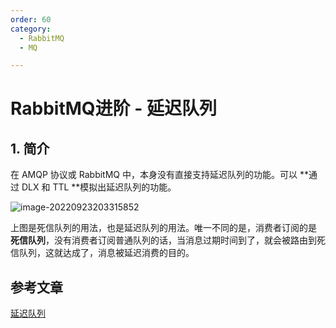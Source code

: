 ```yaml
---
order: 60
category:
  - RabbitMQ  
  - MQ

---
```


# RabbitMQ进阶 - 延迟队列

## 1. 简介

在 AMQP 协议或 RabbitMQ 中，本身没有直接支持延迟队列的功能。可以 **通过 DLX 和 TTL **模拟出延迟队列的功能。

![image-20220923203315852](https://abelsun-1256449468.cos.ap-beijing.myqcloud.com/image/image-20220923203315852.png)

上图是死信队列的用法，也是延迟队列的用法。唯一不同的是，消费者订阅的是 **死信队列**，没有消费者订阅普通队列的话，当消息过期时间到了，就会被路由到死信队列，这就达成了，消息被延迟消费的目的。



## 参考文章

[延迟队列](https://zq99299.github.io/mq-tutorial/rabbitmq-ac/04/04.html)